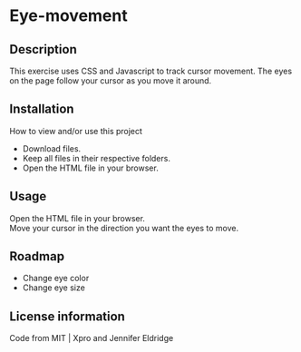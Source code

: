 # Eye-movement
## Description
This exercise uses CSS and Javascript to track cursor movement. The eyes on the page follow your cursor as you move it around.
## Installation
How to view and/or use this project  
- Download files.
- Keep all files in their respective folders.
- Open the HTML file in your browser.
## Usage
Open the HTML file in your browser.  
Move your cursor in the direction you want the eyes to move.
## Roadmap    
- Change eye color
- Change eye size  
## License information  
Code from MIT | Xpro and Jennifer Eldridge
